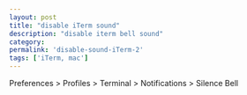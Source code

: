 ```yaml
---
layout: post
title: "disable iTerm sound"
description: "disable iterm bell sound"
category:
permalink: 'disable-sound-iTerm-2'
tags: ['iTerm, mac']
---
```


Preferences > Profiles > Terminal > Notifications > Silence Bell

